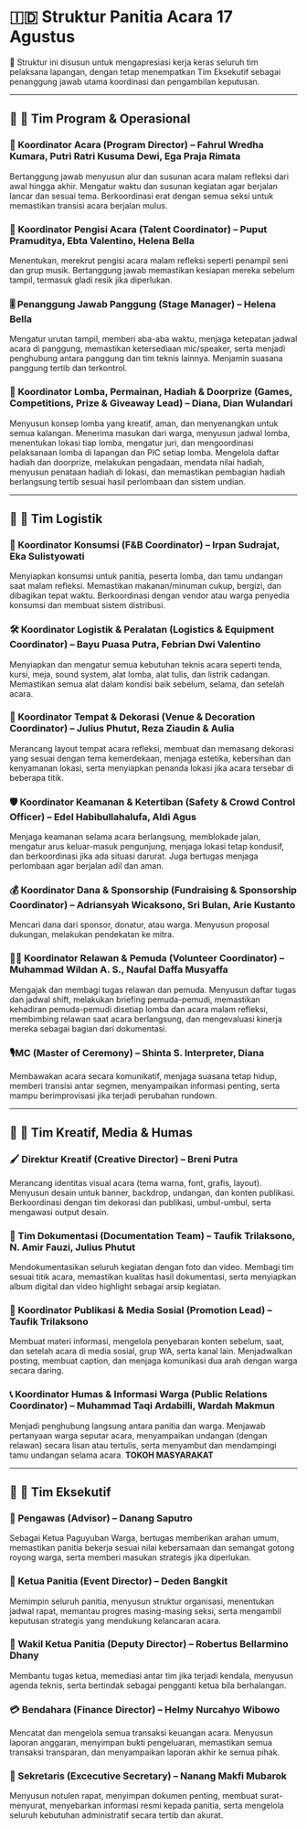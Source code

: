 # 🇮🇩 Struktur Panitia Acara 17 Agustus

📌 Struktur ini disusun untuk mengapresiasi kerja keras seluruh tim pelaksana lapangan, dengan tetap menempatkan Tim Eksekutif sebagai penanggung jawab utama koordinasi dan pengambilan keputusan.

---

## 🔹 💼 Tim Program & Operasional

### 🎤 Koordinator Acara (Program Director) – Fahrul Wredha Kumara, Putri Ratri Kusuma Dewi, Ega Praja Rimata

Bertanggung jawab menyusun alur dan susunan acara malam refleksi dari awal hingga akhir. Mengatur waktu dan susunan kegiatan agar berjalan lancar dan sesuai tema. Berkoordinasi erat dengan semua seksi untuk memastikan transisi acara berjalan mulus.

### 🌟 Koordinator Pengisi Acara (Talent Coordinator) – Puput Pramuditya, Ebta Valentino, Helena Bella

Menentukan, merekrut pengisi acara malam refleksi seperti penampil seni dan grup musik. Bertanggung jawab memastikan kesiapan mereka sebelum tampil, termasuk gladi resik jika diperlukan.

### 🎚️ Penanggung Jawab Panggung (Stage Manager) – Helena Bella

Mengatur urutan tampil, memberi aba-aba waktu, menjaga ketepatan jadwal acara di panggung, memastikan ketersediaan mic/speaker, serta menjadi penghubung antara panggung dan tim teknis lainnya. Menjamin suasana panggung tertib dan terkontrol.

### 🏃 Koordinator Lomba, Permainan, Hadiah & Doorprize (Games, Competitions, Prize & Giveaway Lead) – Diana, Dian Wulandari

Menyusun konsep lomba yang kreatif, aman, dan menyenangkan untuk semua kalangan. Menerima masukan dari warga, menyusun jadwal lomba, menentukan lokasi tiap lomba, mengatur juri, dan mengoordinasi pelaksanaan lomba di lapangan dan PIC setiap lomba. Mengelola daftar hadiah dan doorprize, melakukan pengadaan, mendata nilai hadiah, menyusun penataan hadiah di lokasi, dan memastikan pembagian hadiah berlangsung tertib sesuai hasil perlombaan dan sistem undian.

---

## 🔹 🔧 Tim Logistik

### 🍱 Koordinator Konsumsi (F\&B Coordinator) – Irpan Sudrajat, Eka Sulistyowati

Menyiapkan konsumsi untuk panitia, peserta lomba, dan tamu undangan saat malam refleksi. Memastikan makanan/minuman cukup, bergizi, dan dibagikan tepat waktu. Berkoordinasi dengan vendor atau warga penyedia konsumsi dan membuat sistem distribusi.

### 🛠️ Koordinator Logistik & Peralatan (Logistics & Equipment Coordinator) – Bayu Puasa Putra, Febrian Dwi Valentino

Menyiapkan dan mengatur semua kebutuhan teknis acara seperti tenda, kursi, meja, sound system, alat lomba, alat tulis, dan listrik cadangan. Memastikan semua alat dalam kondisi baik sebelum, selama, dan setelah acara.

### 🎈 Koordinator Tempat & Dekorasi (Venue & Decoration Coordinator) – Julius Phutut, Reza Ziaudin & Aulia

Merancang layout tempat acara refleksi, membuat dan memasang dekorasi yang sesuai dengan tema kemerdekaan, menjaga estetika, kebersihan dan kenyamanan lokasi, serta menyiapkan penanda lokasi jika acara tersebar di beberapa titik.

### 🛡️ Koordinator Keamanan & Ketertiban (Safety & Crowd Control Officer) – Edel Habibullahalufa, Aldi Agus

Menjaga keamanan selama acara berlangsung, memblokade jalan, mengatur arus keluar-masuk pengunjung, menjaga lokasi tetap kondusif, dan berkoordinasi jika ada situasi darurat. Juga bertugas menjaga perlombaan agar berjalan adil dan aman.

### 💰 Koordinator Dana & Sponsorship (Fundraising & Sponsorship Coordinator) – Adriansyah Wicaksono, Sri Bulan, Arie Kustanto

Mencari dana dari sponsor, donatur, atau warga. Menyusun proposal dukungan, melakukan pendekatan ke mitra.

### 🙋‍♂️ Koordinator Relawan & Pemuda (Volunteer Coordinator) – Muhammad Wildan A. S., Naufal Daffa Musyaffa

Mengajak dan membagi tugas relawan dan pemuda. Menyusun daftar tugas dan jadwal shift, melakukan briefing pemuda-pemudi, memastikan kehadiran pemuda-pemudi disetiap lomba dan acara malam refleksi, membimbing relawan saat acara berlangsung, dan mengevaluasi kinerja mereka sebagai bagian dari dokumentasi.

### 🎙️MC (Master of Ceremony) – Shinta S. Interpreter, Diana

Membawakan acara secara komunikatif, menjaga suasana tetap hidup, memberi transisi antar segmen, menyampaikan informasi penting, serta mampu berimprovisasi jika terjadi perubahan rundown.

---

## 🔹 🎨 Tim Kreatif, Media & Humas

### 🖌️ Direktur Kreatif (Creative Director) – Breni Putra

Merancang identitas visual acara (tema warna, font, grafis, layout). Menyusun desain untuk banner, backdrop, undangan, dan konten publikasi. Berkoordinasi dengan tim dekorasi dan publikasi, umbul-umbul, serta mengawasi output desain.

### 📸 Tim Dokumentasi (Documentation Team) – Taufik Trilaksono, N. Amir Fauzi, Julius Phutut

Mendokumentasikan seluruh kegiatan dengan foto dan video. Membagi tim sesuai titik acara, memastikan kualitas hasil dokumentasi, serta menyiapkan album digital dan video highlight sebagai arsip kegiatan.

### 📢 Koordinator Publikasi & Media Sosial (Promotion Lead) – Taufik Trilaksono

Membuat materi informasi, mengelola penyebaran konten sebelum, saat, dan setelah acara di media sosial, grup WA, serta kanal lain. Menjadwalkan posting, membuat caption, dan menjaga komunikasi dua arah dengan warga secara daring.

### 📞 Koordinator Humas & Informasi Warga (Public Relations Coordinator) – Muhammad Taqi Ardabilli, Wardah Makmun

Menjadi penghubung langsung antara panitia dan warga. Menjawab pertanyaan warga seputar acara, menyampaikan undangan (dengan relawan) secara lisan atau tertulis, serta menyambut dan mendampingi tamu undangan selama acara. **TOKOH MASYARAKAT**

---

## 🔹 🧭 Tim Eksekutif

### 👀 Pengawas (Advisor) – Danang Saputro

Sebagai Ketua Paguyuban Warga, bertugas memberikan arahan umum, memastikan panitia bekerja sesuai nilai kebersamaan dan semangat gotong royong warga, serta memberi masukan strategis jika diperlukan.

### 👤 Ketua Panitia (Event Director) – Deden Bangkit

Memimpin seluruh panitia, menyusun struktur organisasi, menentukan jadwal rapat, memantau progres masing-masing seksi, serta mengambil keputusan strategis yang mendukung kelancaran acara.

### 👥 Wakil Ketua Panitia (Deputy Director) – Robertus Bellarmino Dhany

Membantu tugas ketua, memediasi antar tim jika terjadi kendala, menyusun agenda teknis, serta bertindak sebagai pengganti ketua bila berhalangan.

### 💳 Bendahara (Finance Director) – Helmy Nurcahyo Wibowo

Mencatat dan mengelola semua transaksi keuangan acara. Menyusun laporan anggaran, menyimpan bukti pengeluaran, memastikan semua transaksi transparan, dan menyampaikan laporan akhir ke semua pihak.

### 📝 Sekretaris (Excecutive Secretary) – Nanang Makfi Mubarok

Menyusun notulen rapat, menyimpan dokumen penting, membuat surat-menyurat, menyebarkan informasi resmi kepada panitia, serta mengelola seluruh kebutuhan administratif secara tertib dan akurat.
